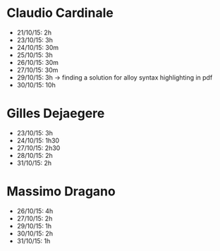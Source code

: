# Claudio Cardinale
* 21/10/15: 2h
* 23/10/15: 3h
* 24/10/15: 30m
* 25/10/15: 3h
* 26/10/15: 30m
* 27/10/15: 30m
* 29/10/15: 3h -> finding a solution for alloy syntax highlighting in pdf
* 30/10/15: 10h

# Gilles Dejaegere
* 23/10/15: 3h
* 24/10/15: 1h30
* 27/10/15: 2h30
* 28/10/15: 2h 
* 31/10/15: 2h

# Massimo Dragano
* 26/10/15: 4h
* 27/10/15: 2h
* 29/10/15: 1h
* 30/10/15: 2h
* 31/10/15: 1h
